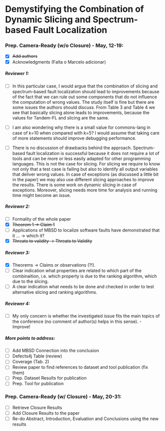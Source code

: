 # Demystifying the Combination of Dynamic Slicing and Spectrum-based Fault Localization

### Prep. Camera-Ready (w/o Closure) - May, 12-19:

- [x] <del>Add authors</del>
- [x] Acknowledgments (Falta o Marcelo adicionar)

##### Reviewer 1:

- [ ] In this particular case, I would argue that the combination of slicing and spectrum-based fault localization should lead to improvements because of the fact that we can rule out some components that do not influence the computation of wrong values. The study itself is fine but there are some issues the authors should discuss. From Table 3 and Table 4 we see that basically slicing alone leads to improvements, because the values for Tandem-FL and slicing are the same. 

- [ ] I am also wondering why there is a small value for commons-lang in case of k=10 when compared with k=5? I would assume that taking care of more statements should improve debugging performance.

- [ ] There is no discussion of drawbacks behind the approach. Spectrum-based fault localization is successful because it does not require a lot of tools and can be more or less easily adapted for other programming languages. This is not the case for slicing. For slicing we require to know not only that a test case is failing but also to identify all output variables that deliver wrong values. In case of exceptions (as discussed a little bit in the paper) we may also use different slicing approaches to improve the results. There is some work on dynamic slicing in case of exceptions. Moreover, slicing needs more time for analysis and running time might become an issue.

##### Reviewer 2:

- [ ] Formality of the whole paper
- [x] <del>Theorem 1 -> Claim 1</del>
- [ ] Applications of MBSD to localize software faults have demonstrated that it ... -> which it?
- [x] <del>Threats to validity -> Threats to Validity</del>

##### Reviewer 3:

- [x] Theorems -> Claims or observations (?!).
- [ ] Clear indication what properties are related to which part of the combinaition, i.e. which property is due to the ranking algorithm, which due to the slicing.
- [ ] A clear indication what needs to be done and checked in order to test alternative slicing and ranking algorithms.

##### Reviewer 4:

- [ ] My only concern is whether the investigated issue fits the main topics of the conference (no comment of author(s) helps in this sense). - Improve!

##### More points to address:

- [ ] Add MBSD Connection into the conclusion
- [ ] Defects4j Table (review)
- [ ] Coverage (Tab. 2)
- [ ] Review paper to find references to dataset and tool publication (fix them)
- [ ] Prep. Dataset Results for publication
- [ ] Prep. Tool for publication
 
### Prep. Camera-Ready (w/ Closure)  - May, 20-31:

 - [ ] Retrieve Closure Results
 - [ ] Add Closure Results to the paper
 - [ ] Re-do Abstract, Introduction, Evaluation and Conclusions using the new results
